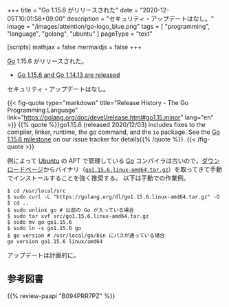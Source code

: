 +++
title = "Go 1.15.6 がリリースされた"
date =  "2020-12-05T10:01:58+09:00"
description = "セキュリティ・アップデートはなし。"
image = "/images/attention/go-logo_blue.png"
tags  = [ "programming", "language", "golang", "ubuntu" ]
pageType = "text"

[scripts]
  mathjax = false
  mermaidjs = false
+++

[Go] 1.15.6 がリリースされた。

- [Go 1.15.6 and Go 1.14.13 are released](https://groups.google.com/g/golang-announce/c/0kN8l6MprTo)

セキュリティ・アップデートはなし。

{{< fig-quote type="markdown" title="Release History - The Go Programming Language" link="https://golang.org/doc/devel/release.html#go1.15.minor" lang="en" >}}
{{% quote %}}go1.15.6 (released 2020/12/03) includes fixes to the compiler, linker, runtime, the go command, and the `io` package. See the [Go 1.15.6 milestone](https://github.com/golang/go/issues?q=milestone%3AGo1.15.6+label%3ACherryPickApproved) on our issue tracker for details{{% /quote %}}.
{{< /fig-quote >}}

例によって [Ubuntu] の APT で管理している [Go] コンパイラは古いので，[ダウンロードページ](https://golang.org/dl/ "Downloads - The Go Programming Language")からバイナリ（[`go1.15.6.linux-amd64.tar.gz`](https://golang.org/dl/go1.15.6.linux-amd64.tar.gz)）を取ってきて手動でインストールすることを強く推奨する。
以下は手動での作業例。

```text
$ cd /usr/local/src
$ sudo curl -L "https://golang.org/dl/go1.15.6.linux-amd64.tar.gz" -O
$ cd ..
$ sudo unlink go # 以前の Go が入っている場合
$ sudo tar xvf src/go1.15.6.linux-amd64.tar.gz
$ sudo mv go go1.15.6
$ sudo ln -s go1.15.6 go
$ go version # /usr/local/go/bin にパスが通っている場合
go version go1.15.6 linux/amd64
```

アップデートは計画的に。

[Go]: https://golang.org/ "The Go Programming Language"
[Ubuntu]: https://www.ubuntu.com/ "The leading operating system for PCs, IoT devices, servers and the cloud | Ubuntu"

## 参考図書

{{% review-paapi "B094PRR7PZ" %}} <!-- プログラミング言語Go -->
